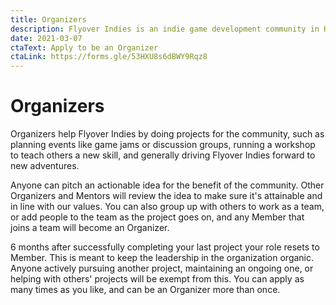 ```yaml
---
title: Organizers
description: Flyover Indies is an indie game development community in Kansas City in Midwest region. Join us for events and to connect with game developers in the area.
date: 2021-03-07
ctaText: Apply to be an Organizer
ctaLink: https://forms.gle/53HXU8s6dBWY9Rqz8
---
```


# Organizers

Organizers help Flyover Indies by doing projects for the community, such as planning events like game jams or discussion groups, running a workshop to teach others a new skill, and generally driving Flyover Indies forward to new adventures.

Anyone can pitch an actionable idea for the benefit of the community. Other Organizers and Mentors will review the idea to make sure it's attainable and in line with our values. You can also group up with others to work as a team, or add people to the team as the project goes on, and any Member that joins a team will become an Organizer.

6 months after successfully completing your last project your role resets to Member. This is meant to keep the leadership in the organization organic. Anyone actively pursuing another project, maintaining an ongoing one, or helping with others' projects will be exempt from this. You can apply as many times as you like, and can be an Organizer more than once.
